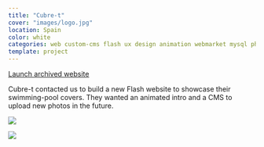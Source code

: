 ```yaml
---
title: "Cubre-t"
cover: "images/logo.jpg"
location: Spain
color: white
categories: web custom-cms flash ux design animation webmarket mysql php
template: project
---
```


<p class="align-center">
<a class="btn" role="button" href="http://work.joanmira.com/webs/cubre-t/" target="_blank">Launch archived website</a>
</p>

Cubre-t contacted us to build a new Flash website to showcase their swimming-pool covers. They wanted an animated intro and a CMS to upload new photos in the future.

![](/work/cubret/images/1.png)

![](/work/cubret/images/2.png)
